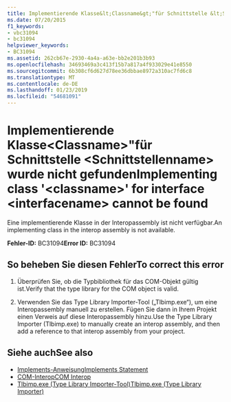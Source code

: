 ```yaml
---
title: Implementierende Klasse&lt;Classname&gt;"für Schnittstelle &lt;Schnittstellenname&gt; wurde nicht gefunden
ms.date: 07/20/2015
f1_keywords:
- vbc31094
- bc31094
helpviewer_keywords:
- BC31094
ms.assetid: 262cb67e-2930-4a4a-a63e-bb2e201b3b93
ms.openlocfilehash: 34693469a3c413f15b7a817a4f933029e41e8550
ms.sourcegitcommit: 6b308cf6d627d78ee36dbbae8972a310ac7fd6c8
ms.translationtype: MT
ms.contentlocale: de-DE
ms.lasthandoff: 01/23/2019
ms.locfileid: "54681091"
---
```

# <a name="implementing-class-ltclassnamegt-for-interface-ltinterfacenamegt-cannot-be-found"></a><span data-ttu-id="b932a-102">Implementierende Klasse&lt;Classname&gt;"für Schnittstelle &lt;Schnittstellenname&gt; wurde nicht gefunden</span><span class="sxs-lookup"><span data-stu-id="b932a-102">Implementing class '&lt;classname&gt;' for interface &lt;interfacename&gt; cannot be found</span></span>
<span data-ttu-id="b932a-103">Eine implementierende Klasse in der Interopassembly ist nicht verfügbar.</span><span class="sxs-lookup"><span data-stu-id="b932a-103">An implementing class in the interop assembly is not available.</span></span>  
  
 <span data-ttu-id="b932a-104">**Fehler-ID:** BC31094</span><span class="sxs-lookup"><span data-stu-id="b932a-104">**Error ID:** BC31094</span></span>  
  
## <a name="to-correct-this-error"></a><span data-ttu-id="b932a-105">So beheben Sie diesen Fehler</span><span class="sxs-lookup"><span data-stu-id="b932a-105">To correct this error</span></span>  
  
1.  <span data-ttu-id="b932a-106">Überprüfen Sie, ob die Typbibliothek für das COM-Objekt gültig ist.</span><span class="sxs-lookup"><span data-stu-id="b932a-106">Verify that the type library for the COM object is valid.</span></span>  
  
2.  <span data-ttu-id="b932a-107">Verwenden Sie das Type Library Importer-Tool („Tlbimp.exe“), um eine Interopassembly manuell zu erstellen. Fügen Sie dann in Ihrem Projekt einen Verweis auf diese Interopassembly hinzu.</span><span class="sxs-lookup"><span data-stu-id="b932a-107">Use the Type Library Importer (Tlbimp.exe) to manually create an interop assembly, and then add a reference to that interop assembly from your project.</span></span>  
  
## <a name="see-also"></a><span data-ttu-id="b932a-108">Siehe auch</span><span class="sxs-lookup"><span data-stu-id="b932a-108">See also</span></span>
- [<span data-ttu-id="b932a-109">Implements-Anweisung</span><span class="sxs-lookup"><span data-stu-id="b932a-109">Implements Statement</span></span>](../../visual-basic/language-reference/statements/implements-statement.md)
- [<span data-ttu-id="b932a-110">COM-Interop</span><span class="sxs-lookup"><span data-stu-id="b932a-110">COM Interop</span></span>](../../visual-basic/programming-guide/com-interop/index.md)
- [<span data-ttu-id="b932a-111">Tlbimp.exe (Type Library Importer-Tool)</span><span class="sxs-lookup"><span data-stu-id="b932a-111">Tlbimp.exe (Type Library Importer)</span></span>](../../framework/tools/tlbimp-exe-type-library-importer.md)
